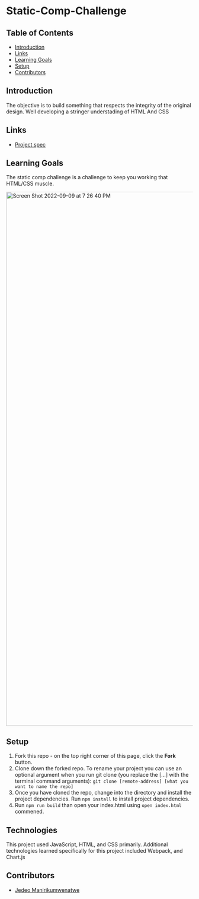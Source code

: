 # Static-Comp-Challenge

## Table of Contents
- [Introduction](#introduction)
- [Links](#links)
- [Learning Goals](#learning-goals)
- [Setup](#setup)
- [Contributors](#contributors)

## Introduction
The objective is to build something that respects the integrity of the original design. Well developing a stringer understading of HTML And CSS

## Links
- [Project spec](https://frontend.turing.edu/projects/M2-static-comp-challenge.html)

## Learning Goals 
The static comp challenge is a challenge to keep you working that HTML/CSS muscle.


<img width="1440" alt="Screen Shot 2022-09-09 at 7 26 40 PM" src="https://user-images.githubusercontent.com/16736352/189463667-c031aad0-9da0-4c30-b409-28f1b88e0de7.png">



## Setup
1. Fork this repo - on the top right corner of this page, click the **Fork** button. 
2. Clone down the forked repo. To rename your project you can use an optional argument when you run git clone (you replace the [...] with the terminal command arguments): `git clone [remote-address] [what you want to name the repo]`
3. Once you have cloned the repo, change into the directory and install the project dependencies. Run `npm install` to install project dependencies.
4. Run `npm run build` than open your index.html using `open index.html` commened.

## Technologies
This project used JavaScript, HTML, and CSS primarily.  Additional technologies learned specifically for this project included Webpack, and Chart.js

## Contributors
- [Jedeo Manirikumwenatwe](https://github.com/Jedeo)


